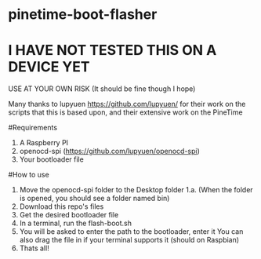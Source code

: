 # pinetime-boot-flasher
# I HAVE NOT TESTED THIS ON A DEVICE YET    
USE AT YOUR OWN RISK
(It should be fine though I hope)

Many thanks to lupyuen https://github.com/lupyuen/ for their work on the scripts that this is based upon, and their extensive work on the PineTime

#Requirements
1. A Raspberry PI
2. openocd-spi (https://github.com/lupyuen/openocd-spi)
3. Your bootloader file

#How to use
1. Move the openocd-spi folder to the Desktop folder
1.a. (When the folder is opened, you should see a folder named bin)
2. Download this repo's files
3. Get the desired bootloader file
4. In a terminal, run the flash-boot.sh
5. You will be asked to enter the path to the bootloader, enter it
You can also drag the file in if your terminal supports it (should on Raspbian)
6. Thats all!
